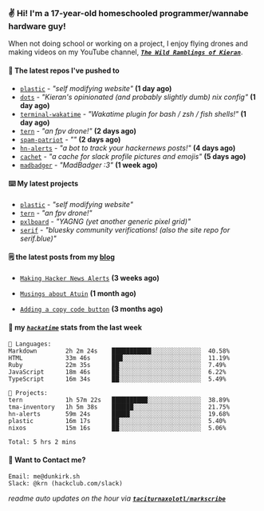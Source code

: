### ✌️ Hi! I'm a 17-year-old homeschooled programmer/wannabe hardware guy!

When not doing school or working on a project, I enjoy flying drones and making videos on my YouTube channel, [**_`The Wild Ramblings of Kieran`_**](https://youtube.com/@kieran.rambles).

#### 👷 The latest repos I've pushed to

- [`plastic`](https://github.com/taciturnaxolotl/plastic) - _"self modifying website"_ **(1 day ago)**
- [`dots`](https://github.com/taciturnaxolotl/dots) - _"Kieran's opinionated (and probably slightly dumb) nix config"_ **(1 day ago)**
- [`terminal-wakatime`](https://github.com/hackclub/terminal-wakatime) - _"Wakatime plugin for bash / zsh / fish shells!"_ **(1 day ago)**
- [`tern`](https://github.com/taciturnaxolotl/tern) - _"an fpv drone!"_ **(2 days ago)**
- [`spam-patriot`](https://github.com/taciturnaxolotl/spam-patriot) - _""_ **(2 days ago)**
- [`hn-alerts`](https://github.com/taciturnaxolotl/hn-alerts) - _"a bot to track your hackernews posts!"_ **(4 days ago)**
- [`cachet`](https://github.com/taciturnaxolotl/cachet) - _"a cache for slack profile pictures and emojis"_ **(5 days ago)**
- [`madbadger`](https://github.com/taciturnaxolotl/madbadger) - _"MadBadger :3"_ **(1 week ago)**

#### ⌨️ My latest projects

- [`plastic`](https://github.com/taciturnaxolotl/plastic) - _"self modifying website"_
- [`tern`](https://github.com/taciturnaxolotl/tern) - _"an fpv drone!"_
- [`pxlboard`](https://github.com/taciturnaxolotl/pxlboard) - _"YAGNG (yet another generic pixel grid)"_
- [`serif`](https://github.com/taciturnaxolotl/serif) - _"bluesky community verifications! (also the site repo for serif.blue)"_

#### 🗒️ the latest posts from my [blog](https://dunkirk.sh)

- [`Making Hacker News Alerts`](https://dunkirk.sh/blog/hn-alerts/) **(3 weeks ago)**

- [`Musings about Atuin`](https://dunkirk.sh/blog/atuin/) **(1 month ago)**

- [`Adding a copy code button`](https://dunkirk.sh/blog/adding-a-copy-button/) **(3 months ago)**



#### 📡 my [_`hackatime`_](https://waka.hackclub.com) stats from the last week

```text
💾 Languages:
Markdown        2h 2m 24s    ███████████░░░░░░░░░░░░░░  40.58%
HTML            33m 46s      ███░░░░░░░░░░░░░░░░░░░░░░  11.19%
Ruby            22m 35s      ██░░░░░░░░░░░░░░░░░░░░░░░  7.49%
JavaScript      18m 46s      ██░░░░░░░░░░░░░░░░░░░░░░░  6.22%
TypeScript      16m 34s      ██░░░░░░░░░░░░░░░░░░░░░░░  5.49%

💼 Projects:
tern            1h 57m 22s   ██████████░░░░░░░░░░░░░░░  38.89%
tma-inventory   1h 5m 38s    ██████░░░░░░░░░░░░░░░░░░░  21.75%
hn-alerts       59m 24s      █████░░░░░░░░░░░░░░░░░░░░  19.68%
plastic         16m 17s      ██░░░░░░░░░░░░░░░░░░░░░░░  5.40%
nixos           15m 16s      ██░░░░░░░░░░░░░░░░░░░░░░░  5.06%

Total: 5 hrs 2 mins
```

#### 📮 Want to Contact me?

```text
Email: me@dunkirk.sh
Slack: @krn (hackclub.com/slack)
```

_readme auto updates on the hour via [**`taciturnaxolotl/markscribe`**](https://github.com/taciturnaxolotl/markscribe)_
